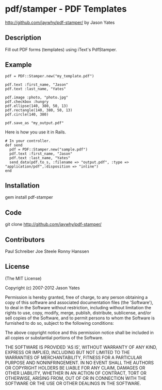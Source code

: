 # pdf/stamper - PDF Templates
  http://github.com/jaywhy/pdf-stamper/
  by Jason Yates

## Description

Fill out PDF forms (templates) using iText's PdfStamper.

## Example
    pdf = PDF::Stamper.new("my_template.pdf")
  
    pdf.text :first_name, "Jason"
    pdf.text :last_name, "Yates"
  
    pdf.image :photo, "photo.jpg"
    pdf.checkbox :hungry
    pdf.ellipse(140, 380, 50, 13)
    pdf.rectangle(140, 380, 50, 13)
    pdf.circle(140, 380)
  
    pdf.save_as "my_output.pdf"

Here is how you use it in Rails.

    # In your controller.
    def send 
      pdf = PDF::Stamper.new("sample.pdf") 
      pdf.text :first_name, "Jason"
      pdf.text :last_name, "Yates" 
      send_data(pdf.to_s, :filename => "output.pdf", :type => "application/pdf",:disposition => "inline")
    end   

## Installation

  gem install pdf-stamper

## Code


  git clone http://github.com/jaywhy/pdf-stamper/

## Contributors

Paul Schreiber
Joe Steele
Ronny Hanssen

## License

(The MIT License)

Copyright (c) 2007-2012 Jason Yates

Permission is hereby granted, free of charge, to any person obtaining
a copy of this software and associated documentation files (the
'Software'), to deal in the Software without restriction, including
without limitation the rights to use, copy, modify, merge, publish,
distribute, sublicense, and/or sell copies of the Software, and to
permit persons to whom the Software is furnished to do so, subject to
the following conditions:

The above copyright notice and this permission notice shall be
included in all copies or substantial portions of the Software.

THE SOFTWARE IS PROVIDED 'AS IS', WITHOUT WARRANTY OF ANY KIND,
EXPRESS OR IMPLIED, INCLUDING BUT NOT LIMITED TO THE WARRANTIES OF
MERCHANTABILITY, FITNESS FOR A PARTICULAR PURPOSE AND NONINFRINGEMENT.
IN NO EVENT SHALL THE AUTHORS OR COPYRIGHT HOLDERS BE LIABLE FOR ANY
CLAIM, DAMAGES OR OTHER LIABILITY, WHETHER IN AN ACTION OF CONTRACT,
TORT OR OTHERWISE, ARISING FROM, OUT OF OR IN CONNECTION WITH THE
SOFTWARE OR THE USE OR OTHER DEALINGS IN THE SOFTWARE.
